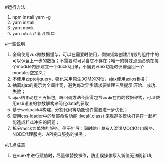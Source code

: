 #运行方法
1. npm install yarn -g
2. yarn install
3. yarn mock
4. yarn start // 新开窗口

#一些说明
1. 全局使用vux做数据缓存，可以在需要时使用，例如频繁创建/销毁的组件中的可以保留上一步的数据；不需要时可以当它不存在；唯一的特殊点是必须在每个module内部建立一个ducks目录，不需要vuex功能时仅需返回一个modules空定义；
2. 不使用zepto/jquery，强化采用原生DOM的习惯，ajax使用axios替换；
3. 抽离ajax的提示为全局吐司，避免每次异步请求要处理三层提示:开始、成功、失败；
4. ajax结果现在不再拆包，既回调方法会获得包含code在内的数据结构，可以使用es6语法的参数解构来简化data的获取
4. 基于webpack4构建，分割代码等功能也许需要进一步优化；
5. 使用css-loader中的局部命名功能 :local(.class) 来规避多模块打包在一起可能造成样式冲突的问题；
6. 拆分mock为单独的服务，便于扩展；同时防止总有人混淆MOCK接口服务、NODE代理服务、API接口服务的关系；

#几点注意
1. 在vuex中进行赋值时，尽量做替换操作，防止误操作写入新值无法刷新UI;
